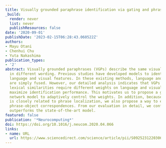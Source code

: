 ```yaml
---
title: Visually grounded paraphrase identification via gating and phrase localization
_build:
  render: never
  list: never
  publishResources: false
date: '2020-09-01'
publishDate: '2023-02-15T06:28:43.060522Z'
authors:
- Mayu Otani
- Chenhui Chu
- Yuta Nakashima
publication_types:
- '2'
abstract: Visually grounded paraphrases (VGPs) describe the same visual concept but
  in different wording. Previous studies have developed models to identify VGPs from
  language and visual features. In these existing methods, language and visual features
  are simply fused. However, our detailed analysis indicates that VGPs with different
  lexical similarities require different weights on language and visual features to
  maximize identification performance. This motivates us to propose a gated neural
  network model to adaptively control the weights. In addition, because VGP identification
  is closely related to phrase localization, we also propose a way to explicitly incorporate
  phrase-object correspondences. From our evaluation in detail, we confirmed our model
  outperforms the state-of-the-art model.
featured: false
publication: '*Neurocomputing*'
doi: https://doi.org/10.1016/j.neucom.2020.04.066
links:
- name: URL
  url: https://www.sciencedirect.com/science/article/pii/S0925231220306512
---
```


